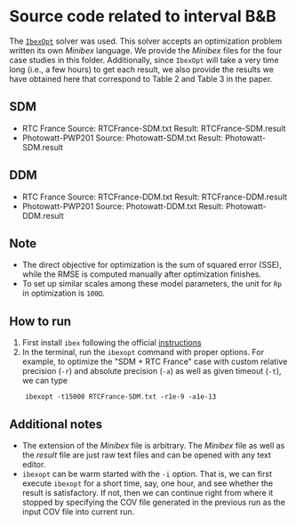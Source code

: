 # Source code related to interval B&B
The [`IbexOpt`](http://www.ibex-lib.org/doc/optim.html#optim) solver was used. This solver accepts an optimization problem written its own *Minibex* language. We provide the *Minibex* files for the four case studies in this folder. Additionally, since `IbexOpt` will take a very time long (i.e., a few hours) to get each result, we also provide the results we have obtained here that correspond to Table 2 and Table 3 in the paper.
## SDM
- RTC France
	Source: RTCFrance-SDM.txt
	Result: RTCFrance-SDM.result 
- Photowatt-PWP201
	Source: Photowatt-SDM.txt
	Result: Photowatt-SDM.result
## DDM
- RTC France
	Source: RTCFrance-DDM.txt
	Result: RTCFrance-DDM.result
- Photowatt-PWP201
	Source: Photowatt-DDM.txt
	Result: Photowatt-DDM.result

## Note
+ The direct objective for optimization is the sum of squared error (SSE), while the RMSE is computed manually after optimization finishes.
+ To set up similar scales among these model parameters, the unit for `Rp` in optimization is `100Ω`.
## How to run
1. First install `ibex` following the official [instructions](http://www.ibex-lib.org/doc/install.html)
2. In the terminal, run the `ibexopt` command with proper options. For example, to optimize the "SDM + RTC France" case with custom relative precision (`-r`) and absolute precision (`-a`) as well as given timeout (`-t`),  we can type 
```
	ibexopt -t15000 RTCFrance-SDM.txt -r1e-9 -a1e-13
```
## Additional notes
+ The extension of the *Minibex* file is arbitrary. The *Minibex* file as well as the *result* file are just raw text files and can be opened with any text editor.
+ `ibexopt` can be warm started with the `-i` option. That is, we can first execute `ibexopt` for a short time, say, one hour, and see whether the result is satisfactory. If not, then we can continue right from where it stopped by specifying the COV file generated in the previous run as the input COV file into current run.
